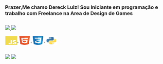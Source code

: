 ### Prazer,Me chamo Dereck Luiz! Sou Iniciante em programação e trabalho com Freelance na Area de Design de Games
##

<div>
<a href="https://github.com/Dereckye">
<img height="180cm" src="https://github-readme-stats.vercel.app/api?username=dereckye&show_icons=true&theme=synthwave&inlcude_all_commits=true&count_private=true"/>
<img height="180cm" src="https://github-readme-stats.vercel.app/api/top-langs/?username=dereckye&layout=compact&langs_count=16&theme=synthwave"/>

<div style="display: inline_block"><br>
  <img align="center" alt="Rafa-Js" height="30" width="40" src="https://raw.githubusercontent.com/devicons/devicon/master/icons/javascript/javascript-plain.svg">
  <img align="center" alt="Rafa-HTML" height="30" width="40" src="https://raw.githubusercontent.com/devicons/devicon/master/icons/html5/html5-original.svg">
  <img align="center" alt="Rafa-CSS" height="30" width="40" src="https://raw.githubusercontent.com/devicons/devicon/master/icons/css3/css3-original.svg">
  <img align="center" alt="Rafa-Python" height="30" width="40" src="https://raw.githubusercontent.com/devicons/devicon/master/icons/python/python-original.svg">
</div>

##

<div>
 <a href = "dereckluizs@gmail.com"><img src="https://img.shields.io/badge/-Gmail-%23333?style=for-the-badge&logo=gmail&logoColor=white" target="_blank"></a>
 <a href="https://www.linkedin.com/in/dereck-luiz-dos-santos" target="_blank"><img src="https://img.shields.io/badge/-LinkedIn-%230077B5?style=for-the-badge&logo=linkedin&logoColor=white" target="_blank"></a> 
 </div>
